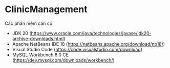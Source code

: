 # ClinicManagement

Các phần mềm cần có:
- JDK 20 (https://www.oracle.com/java/technologies/javase/jdk20-archive-downloads.html)
- Apache NetBeans IDE 18 (https://netbeans.apache.org/download/nb18/)
- Visual Studio Code (https://code.visualstudio.com/download)
- MySQL Workbench 8.0 CE (https://dev.mysql.com/downloads/workbench/)
